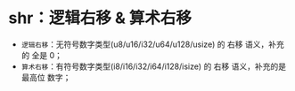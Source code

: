 # shr：逻辑右移 & 算术右移

+ `逻辑右移`：无符号数字类型(u8/u16/i32/u64/u128/usize) 的 右移 语义，补充的 全是 0；
+ `算术右移`：有符号数字类型(i8/i16/i32/i64/i128/isize) 的 右移 语义，补充的是 最高位 数字；